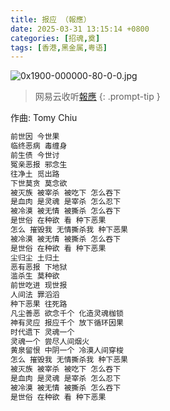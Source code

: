 ```yaml
---
title: 报应 （報應）
date: 2025-03-31 13:15:14 +0800
categories: [招魂,奠]
tags: [香港,黑金属,粤语]
---
```


![0x1900-000000-80-0-0.jpg](https://b2.235421.xyz/pic/2025/03/c34e11d81c2795806d861f1ac7becf72.jpg)

> 网易云收听[報應](https://music.163.com/song?id=1463742120&userid=1623945853)
{: .prompt-tip }

作曲: Tomy Chiu

```txt
前世因 今世果
临终恶病 毒缠身
前生债 今世讨
冤亲恶报 邪念生
往净土 觅出路
下世莫贪 莫念欲
被灭族 被宰杀 被吃下 怎么吞下
是血肉 是灵魂 是宰杀 怎么忍下
被冷漠 被无情 被撕杀 怎么吞下
是世俗 在种欲 看 种下恶果
怎么 摧毁我 无情撕杀我 种下恶果
被冷漠 被无情 被撕杀 怎么吞下
是世俗 在种欲 看 种下恶果
尘归尘 土归土
恶有恶报 下地狱
滥杀生 莫种欲
前世吃进 现世报
人间法 罪滔滔
种下恶果 往死路
凡尘善恶 欲念千个 化造灵魂枷锁
神有灵应 报应千个 放下循环因果
时代遗下 灵魂一个 
灵魂一个 尝尽人间烟火
黄泉留恨 中阴一个 冷漠人间穿梭
怎么 摧毁我 无情撕杀我 种下恶果
被灭族 被宰杀 被吃下 怎么吞下
是血肉 是灵魂 是宰杀 怎么忍下
被冷漠 被无情 被撕杀 怎么吞下
是世俗 在种欲 看 种下恶果
```
